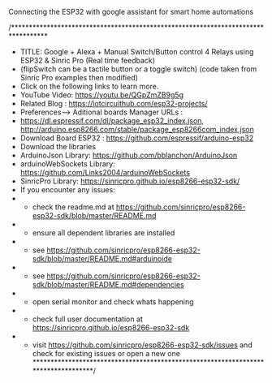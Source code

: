 Connecting the ESP32 with google assistant for smart home automations 


/**********************************************************************************
 *  TITLE: Google + Alexa + Manual Switch/Button control 4 Relays using ESP32 & Sinric Pro (Real time feedback)
 *  (flipSwitch can be a tactile button or a toggle switch) (code taken from Sinric Pro examples then modified)
 *  Click on the following links to learn more. 
 *  YouTube Video: https://youtu.be/QGpZmZB9g5g
 *  Related Blog : https://iotcircuithub.com/esp32-projects/
 *  Preferences--> Aditional boards Manager URLs : 
 *  https://dl.espressif.com/dl/package_esp32_index.json, http://arduino.esp8266.com/stable/package_esp8266com_index.json
 *  Download Board ESP32 : https://github.com/espressif/arduino-esp32
 *  Download the libraries
 *  ArduinoJson Library: https://github.com/bblanchon/ArduinoJson
 *  arduinoWebSockets Library: https://github.com/Links2004/arduinoWebSockets
 *  SinricPro Library: https://sinricpro.github.io/esp8266-esp32-sdk/
 *  If you encounter any issues:
 * - check the readme.md at https://github.com/sinricpro/esp8266-esp32-sdk/blob/master/README.md
 * - ensure all dependent libraries are installed
 *   - see https://github.com/sinricpro/esp8266-esp32-sdk/blob/master/README.md#arduinoide
 *   - see https://github.com/sinricpro/esp8266-esp32-sdk/blob/master/README.md#dependencies
 * - open serial monitor and check whats happening
 * - check full user documentation at https://sinricpro.github.io/esp8266-esp32-sdk
 * - visit https://github.com/sinricpro/esp8266-esp32-sdk/issues and check for existing issues or open a new one
 **********************************************************************************/